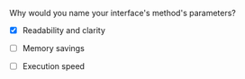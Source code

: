 Why would you name your interface's method's parameters?

- [x] Readability and clarity

- [ ] Memory savings

- [ ] Execution speed
